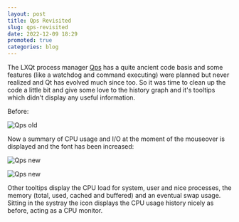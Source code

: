 ```yaml
---
layout: post
title: Qps Revisited
slug: qps-revisited
date: 2022-12-09 18:29
promoted: true
categories: blog
---
```


The LXQt process manager [Qps](https://github.com/lxqt/qps) has a quite ancient code basis and some features (like a watchdog and command executing) were planned but never realized and Qt has evolved much since too. So it was time to clean up the code a little bit and give some love to the history graph and it's tooltips which didn't display any useful information.

Before:

![Qps old](../../../../../images/posts/qps-old.png)

Now a summary of CPU usage and I/O at the moment of the mouseover is displayed and the font has been increased:

![Qps new](../../../../../images/posts/qps-new.png)

![Qps new](../../../../../images/posts/qps-new.2.png)

Other tooltips display the CPU load for system, user and nice processes, the memory (total, used, cached and buffered) and an eventual swap usage. Sitting in the systray the icon displays the CPU usage history nicely as before, acting as a CPU monitor.

